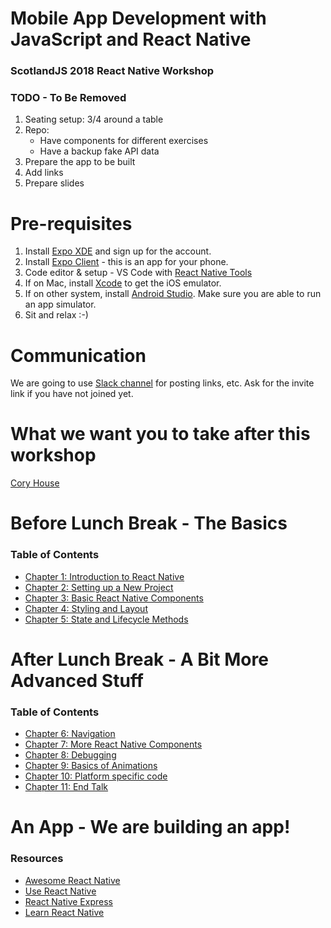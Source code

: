 # Mobile App Development with JavaScript and React Native

### ScotlandJS 2018 React Native Workshop

### TODO - To Be Removed

1.  Seating setup: 3/4 around a table
2.  Repo:
    - Have components for different exercises
    - Have a backup fake API data
3.  Prepare the app to be built
4.  Add links
5.  Prepare slides

# Pre-requisites

1.  Install [Expo XDE](https://expo.io/tools#xde) and sign up for the account.
2.  Install [Expo Client](https://expo.io/tools#client) - this is an app for your phone.
3.  Code editor & setup - VS Code with [React Native Tools](https://marketplace.visualstudio.com/items?itemName=vsmobile.vscode-react-native)
4.  If on Mac, install [Xcode](https://developer.apple.com/xcode/) to get the iOS emulator.
5.  If on other system, install [Android Studio](https://developer.android.com/studio/). Make sure you are able to run an app simulator.
6.  Sit and relax :-)

# Communication

We are going to use [Slack channel](https://scotjs-workshop.slack.com/) for posting links, etc. Ask for the invite link if you have not joined yet.

# What we want you to take after this workshop

[Cory House](https://twitter.com/housecor/status/1019199012908552192)

# Before Lunch Break - The Basics

### Table of Contents

- [Chapter 1: Introduction to React Native](chapters/1-Introduction.md)
- [Chapter 2: Setting up a New Project](chapters/2-Setup.md)
- [Chapter 3: Basic React Native Components](chapters/3-Basics.md)
- [Chapter 4: Styling and Layout](chapters/4-Layout.md)
- [Chapter 5: State and Lifecycle Methods](chapters/5-State.md)

# After Lunch Break - A Bit More Advanced Stuff

### Table of Contents

- [Chapter 6: Navigation](chapters/6-Navigation.md)
- [Chapter 7: More React Native Components](chapters/7-MoreComponents.md)
- [Chapter 8: Debugging](chapters/8-Debugging.md)
- [Chapter 9: Basics of Animations](chapters/9-Animations.md)
- [Chapter 10: Platform specific code](chapters/10-Platform.md)
- [Chapter 11: End Talk](chapters/11-EndTalk.md)

# An App - We are building an app!

### Resources

- [Awesome React Native](https://github.com/jondot/awesome-react-native)
- [Use React Native](http://www.reactnative.com/)
- [React Native Express](http://www.reactnativeexpress.com/)
- [Learn React Native](https://www.fullstackreact.com/react-native/)
